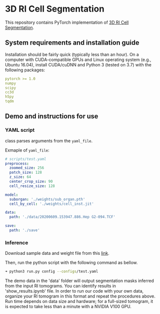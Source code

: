 # 3D RI Cell Segmentation
This repository contains PyTorch implementation of [3D RI Cell Segmentation](https://www.biorxiv.org/content/10.1101/2021.05.23.445351v1.abstract).

## System requirements and installation guide
Installation should be fairly quick (typically less than an hour). On a computer with CUDA-compatible GPUs and Linux operating system (e.g., Ubuntu 16.04), install CUDA/cuDNN and Python 3 (tested on 3.7) with the following packages:
```yaml
pytorch >= 1.0
numpy
scipy
cc3d
h5py
tqdm
```

## Demo and instructions for use
### YAML script
class parses arguments from the `yaml_file`. 

Exmaple of `yaml_file`:

```yaml
# scripts/test.yaml
preprocess:
  zoomed_size: 256
  patch_size: 128
  z_size: 64
  center_crop_size: 90
  cell_resize_size: 128

model:
  suborgan: './weights/sub_organ.pth'
  cell_by_cell: './weights/cell_inst.jit'

data:
  path: './data/20200609.153947.886.Hep G2-094.TCF'

save:
  path: './save'

```
### Inference
Download sample data and weight file from this [link](https://drive.google.com/drive/folders/1j8qjk3tZL4Pk32855jwpww9A9_XygcRa?usp=sharing). 

Then, run the python script with the following command as bellow.
```bash
➜ python3 run.py config --configs/test.yaml
```
The demo data in the 'data' folder will output segmentation masks inferred from the input RI tomograms. You can identify results in 'show_results.ipynb' file. In order to run our code with your own data, organize your RI tomogram in this format and repeat the procedures above. Run time depends on data size and hardware; for a full-sized tomogram, it is expected to take less than a minute with a NVIDIA V100 GPU. 
